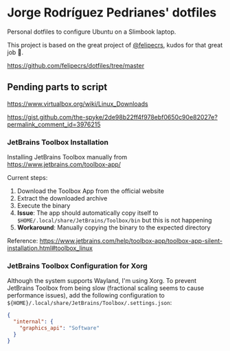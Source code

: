 Jorge Rodríguez Pedrianes' dotfiles
===================================

Personal dotfiles to configure Ubuntu on a Slimbook laptop.

This project is based on the great project of [@felipecrs](https://github.com/felipecrs), kudos for that great job 👏.

https://github.com/felipecrs/dotfiles/tree/master

Pending parts to script
-------------------------

https://www.virtualbox.org/wiki/Linux_Downloads

https://gist.github.com/the-spyke/2de98b22ff4f978ebf0650c90e82027e?permalink_comment_id=3976215

### JetBrains Toolbox Installation

Installing JetBrains Toolbox manually from https://www.jetbrains.com/toolbox-app/

Current steps:
1. Download the Toolbox App from the official website
2. Extract the downloaded archive
3. Execute the binary
4. **Issue**: The app should automatically copy itself to `$HOME/.local/share/JetBrains/Toolbox/bin` but this is not happening
5. **Workaround**: Manually copying the binary to the expected directory

Reference: https://www.jetbrains.com/help/toolbox-app/toolbox-app-silent-installation.html#toolbox_linux

### JetBrains Toolbox Configuration for Xorg

Although the system supports Wayland, I'm using Xorg. To prevent JetBrains Toolbox from being slow (fractional scaling seems
to cause performance issues), add the following configuration to `${HOME}/.local/share/JetBrains/Toolbox/.settings.json`:

```json
{
  "internal": {
    "graphics_api": "Software"
  }
}
```
